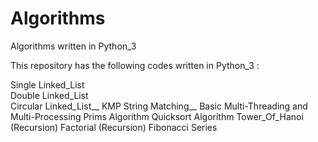 # Algorithms
Algorithms written in Python_3

This repository has the following codes written in Python_3 :

Single Linked_List<br />
Double Linked_List<br />
Circular Linked_List__
KMP String Matching__
Basic Multi-Threading and Multi-Processing
Prims Algorithm
Quicksort Algorithm
Tower_Of_Hanoi (Recursion)
Factorial (Recursion)
Fibonacci Series 


